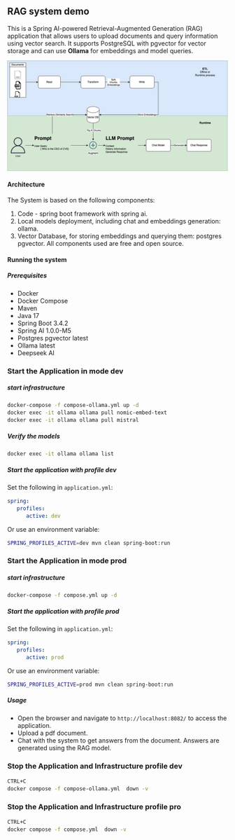 ## RAG system demo
This is a Spring AI-powered Retrieval-Augmented Generation (RAG) application that allows users to upload documents and query information using vector search. It supports PostgreSQL with pgvector for vector storage and can use **Ollama** for embeddings and model queries.

![alt text](./img/rag.png)


#### Architecture
The System is based on the following components:
1. Code - spring boot framework with spring ai.
2. Local models deployment, including chat and embeddings generation: ollama.
3. Vector Database, for storing embeddings and querying them: postgres pgvector.
   All components used are free and open source.

#### Running the system
##### Prerequisites
- Docker
- Docker Compose
- Maven
- Java 17
- Spring Boot 3.4.2
- Spring AI 1.0.0-M5
- Postgres pgvector latest
- Ollama latest
- Deepseek AI

### Start the Application in mode dev

##### start infrastructure
```bash
docker-compose -f compose-ollama.yml up -d
docker exec -it ollama ollama pull nomic-embed-text
docker exec -it ollama ollama pull mistral
```

##### Verify the models
```bash
docker exec -it ollama ollama list
```
##### Start the application with profile dev
Set the following in `application.yml`:
```yaml
spring:
   profiles:
      active: dev
```
Or use an environment variable:
```bash
SPRING_PROFILES_ACTIVE=dev mvn clean spring-boot:run
```

### Start the Application in mode prod

##### start infrastructure
```bash
docker-compose -f compose.yml up -d
```

##### Start the application with profile prod
Set the following in `application.yml`:
```yaml
spring:
   profiles:
      active: prod
```
Or use an environment variable:
```bash
SPRING_PROFILES_ACTIVE=prod mvn clean spring-boot:run
```

##### Usage
- Open the browser and navigate to `http://localhost:8082/` to access the application.
- Upload a pdf document.
- Chat with the system to get answers from the document. Answers are generated using the RAG model.

### Stop the Application and Infrastructure profile dev
```bash
CTRL+C
docker compose -f compose-ollama.yml  down -v
```

### Stop the Application and Infrastructure profile pro
```bash
CTRL+C
docker compose -f compose.yml  down -v
```





